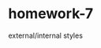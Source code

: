 # homework-7
external/internal styles

<html>
  <title>External style sheet</title>
  </head>
  <link rel="hobbies and restaurants" type= text/css mainstyle
  h1<concerts
  h2<camping
  h3<guitar
  </head>
  </html>
  
